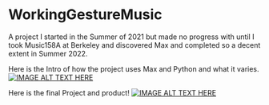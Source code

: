 # WorkingGestureMusic
A project I started in the Summer of 2021 but made no progress with until I took Music158A at Berkeley and discovered Max and completed so a decent 
extent in Summer 2022. 

Here is the Intro of how the project uses Max and Python and what it varies. 
[![IMAGE ALT TEXT HERE](https://img.youtube.com/vi/UW5js446_Os/0.jpg)](https://www.youtube.com/watch?v=UW5js446_Os)

Here is the final Project and product! 
[![IMAGE ALT TEXT HERE](https://img.youtube.com/vi/y2PvER9F1WY/0.jpg)](https://www.youtube.com/watch?v=y2PvER9F1WY)
